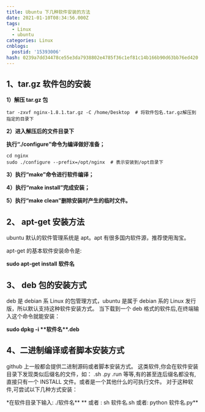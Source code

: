 ```yaml
---
title: Ubuntu 下几种软件安装的方法
date: 2021-01-10T08:34:56.000Z
tags:
  - Linux
  - ubuntu
categories: Linux
cnblogs:
  postid: '15393006'
hash: 0239a7dd34478ce55e3da7938802e4785f36c1ef81c14b166b90d63bb76ed420
---
```


## **1、tar.gz 软件包的安装**

**1）解压 tar.gz 包**

```
tar -zxvf nginx-1.8.1.tar.gz -C /home/Desktop  # 将软件包名.tar.gz解压到指定的目录下
```

**2）进入解压后的文件目录下**

**执行“./configure”命令为编译做好准备；**

```
cd nginx
sudo ./configure --prefix=/opt/nginx  # 表示安装到/opt目录下
```

**3）执行“make”命令进行软件编译；**

**4）执行“make install”完成安装；**

**5）执行“make clean”删除安装时产生的临时文件。**

## 2、 apt-get 安装方法

ubuntu 默认的软件管理系统是 apt。apt 有很多国内软件源，推荐使用淘宝。

apt-get 的基本软件安装命令是:

**sudo apt-get install 软件名**

## **3、 deb 包的安装方式**

deb 是 debian 系 Linux 的包管理方式，ubuntu 是属于 debian 系的 Linux 发行版，所以默认支持这种软件安装方式。
当下载到一个 deb 格式的软件后,在终端输入这个命令就能安装：

**sudo dpkg -i \*\*软件名\*\*.deb**

## **4、二进制编译或者脚本安装方式**

github 上一般都会提供二进制源码或者脚本安装方式。
这类软件,你会在软件安装目录下发现类似后缀名的文件，如： .sh .py .run 等等,有的甚至连后缀名都没有,直接只有一个 INSTALL 文件。或者是一个其他什么的可执行文件。
对于这种软件,可尝试以下几种方式安装：

\*在软件目录下输入: ./软件名\*\* **
或者 : sh 软件名.sh
或者: python 软件名.py**
